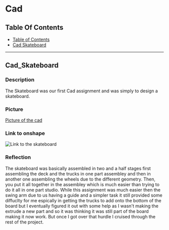 # Cad
## Table Of Contents
* [Table of Contents](#Table_Of_Contents)
* [Cad Skateboard](#Cad_Skateboard)
---





## Cad_Skateboard

### Description 
The Skateboard was our first Cad assignment and was simply to design a skateboard.

### Picture
[Picture of the cad](https://github.com/nmckee78/CircuitPython/blob/main/Pictures/Skate!.PNG)

### Link to onshape
![Link to the skateboard](https://cvilleschools.onshape.com/documents/13ed22e49540700e95ecc2f9/w/a69728f0755912dab03097d8/e/678c1dc9b8dbdfd70db8b09b?renderMode=0&uiState=61731289f51ed07b10dfe64b)

### Reflection
The skateboard was basically assembled in two and a half stages first assembling the deck and the trucks in one part assembley and then in another one assembling the wheels due to the different geometry. Then, you put it all together in the assembley which is much easier than trying to do it all in one part studio. While this assignment was much easier then the swing arm due to us having a guide and a simpler task it still provided some diffuclty for me espically in getting the trucks to add onto the bottom of the board but I eventually figured it out with some help as I wasn't making the extrude a new part and so it was thinking it was still part of the board making it now work. But once I got over that hurdle I cruised through the rest of the project.
